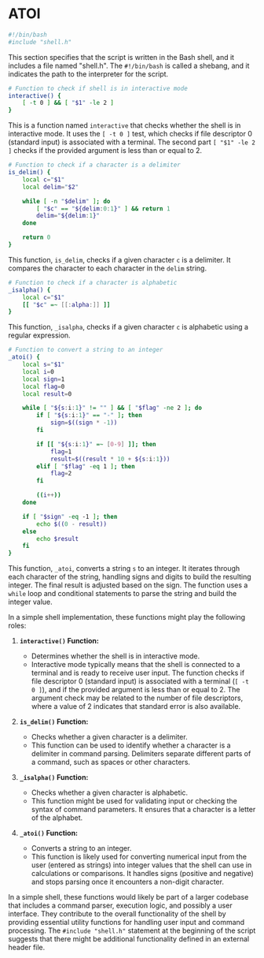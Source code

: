 # ATOI

```bash
#!/bin/bash
#include "shell.h"
```

This section specifies that the script is written in the Bash shell, and it includes a file named "shell.h". The `#!/bin/bash` is called a shebang, and it indicates the path to the interpreter for the script.

```bash
# Function to check if shell is in interactive mode
interactive() {
    [ -t 0 ] && [ "$1" -le 2 ]
}
```

This is a function named `interactive` that checks whether the shell is in interactive mode. It uses the `[ -t 0 ]` test, which checks if file descriptor 0 (standard input) is associated with a terminal. The second part `[ "$1" -le 2 ]` checks if the provided argument is less than or equal to 2.

```bash
# Function to check if a character is a delimiter
is_delim() {
    local c="$1"
    local delim="$2"

    while [ -n "$delim" ]; do
        [ "$c" == "${delim:0:1}" ] && return 1
        delim="${delim:1}"
    done

    return 0
}
```

This function, `is_delim`, checks if a given character `c` is a delimiter. It compares the character to each character in the `delim` string.

```bash
# Function to check if a character is alphabetic
_isalpha() {
    local c="$1"
    [[ "$c" =~ [[:alpha:]] ]]
}
```

This function, `_isalpha`, checks if a given character `c` is alphabetic using a regular expression.

```bash
# Function to convert a string to an integer
_atoi() {
    local s="$1"
    local i=0
    local sign=1
    local flag=0
    local result=0

    while [ "${s:i:1}" != "" ] && [ "$flag" -ne 2 ]; do
        if [ "${s:i:1}" == "-" ]; then
            sign=$((sign * -1))
        fi

        if [[ "${s:i:1}" =~ [0-9] ]]; then
            flag=1
            result=$((result * 10 + ${s:i:1}))
        elif [ "$flag" -eq 1 ]; then
            flag=2
        fi

        ((i++))
    done

    if [ "$sign" -eq -1 ]; then
        echo $((0 - result))
    else
        echo $result
    fi
}
```

This function, `_atoi`, converts a string `s` to an integer. It iterates through each character of the string, handling signs and digits to build the resulting integer. The final result is adjusted based on the sign. The function uses a `while` loop and conditional statements to parse the string and build the integer value.


In a simple shell implementation, these functions might play the following roles:

1. **`interactive()` Function:**
   - Determines whether the shell is in interactive mode.
   - Interactive mode typically means that the shell is connected to a terminal and is ready to receive user input. The function checks if file descriptor 0 (standard input) is associated with a terminal (`[ -t 0 ]`), and if the provided argument is less than or equal to 2. The argument check may be related to the number of file descriptors, where a value of 2 indicates that standard error is also available.

2. **`is_delim()` Function:**
   - Checks whether a given character is a delimiter.
   - This function can be used to identify whether a character is a delimiter in command parsing. Delimiters separate different parts of a command, such as spaces or other characters.

3. **`_isalpha()` Function:**
   - Checks whether a given character is alphabetic.
   - This function might be used for validating input or checking the syntax of command parameters. It ensures that a character is a letter of the alphabet.

4. **`_atoi()` Function:**
   - Converts a string to an integer.
   - This function is likely used for converting numerical input from the user (entered as strings) into integer values that the shell can use in calculations or comparisons. It handles signs (positive and negative) and stops parsing once it encounters a non-digit character.

In a simple shell, these functions would likely be part of a larger codebase that includes a command parser, execution logic, and possibly a user interface. They contribute to the overall functionality of the shell by providing essential utility functions for handling user input and command processing. The `#include "shell.h"` statement at the beginning of the script suggests that there might be additional functionality defined in an external header file.

